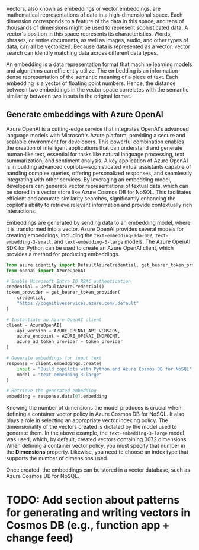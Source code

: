 Vectors, also known as embeddings or vector embeddings, are mathematical representations of data in a high-dimensional space. Each dimension corresponds to a feature of the data in this space, and tens of thousands of dimensions might be used to represent sophisticated data. A vector's position in this space represents its characteristics. Words, phrases, or entire documents, as well as images, audio, and other types of data, can all be vectorized. Because data is represented as a vector, vector search can identify matching data across different data types.

An embedding is a data representation format that machine learning models and algorithms can efficiently utilize. The embedding is an information-dense representation of the semantic meaning of a piece of text. Each embedding is a vector of floating point numbers. Hence, the distance between two embeddings in the vector space correlates with the semantic similarity between two inputs in the original format.

## Generate embeddings with Azure OpenAI

Azure OpenAI is a cutting-edge service that integrates OpenAI's advanced language models with Microsoft's Azure platform, providing a secure and scalable environment for developers. This powerful combination enables the creation of intelligent applications that can understand and generate human-like text, essential for tasks like natural language processing, text summarization, and sentiment analysis. A key application of Azure OpenAI is in building advanced copilots—sophisticated virtual assistants capable of handling complex queries, offering personalized responses, and seamlessly integrating with other services. By leveraging an embedding model, developers can generate vector representations of textual data, which can be stored in a vector store like Azure Cosmos DB for NoSQL. This facilitates efficient and accurate similarity searches, significantly enhancing the copilot's ability to retrieve relevant information and provide contextually rich interactions.

Embeddings are generated by sending data to an embedding model, where it is transformed into a vector. Azure OpenAI provides several models for creating embeddings, including the `text-embedding-ada-002`, `text-embedding-3-small`, and `text-embedding-3-large` models. The Azure OpenAI SDK for Python can be used to create an Azure OpenAI client, which provides a method for producing embeddings.

```python
from azure.identity import DefaultAzureCredential, get_bearer_token_provider
from openai import AzureOpenAI

# Enable Microsoft Entra ID RBAC authentication
credential = DefaultAzureCredential()
token_provider = get_bearer_token_provider(
    credential,
    "https://cognitiveservices.azure.com/.default"
)

# Instantiate an Azure OpenAI client
client = AzureOpenAI(
    api_version = AZURE_OPENAI_API_VERSION,
    azure_endpoint = AZURE_OPENAI_ENDPOINT,
    azure_ad_token_provider = token_provider
)

# Generate embeddings for input text
response = client.embeddings.create(
    input = "Build copilots with Python and Azure Cosmos DB for NoSQL",
    model = "text-embedding-3-large"
)

# Retrieve the generated embedding
embedding = response.data[0].embedding
```

Knowing the number of dimensions the model produces is crucial when defining a container vector policy in Azure Cosmos DB for NoSQL. It also plays a role in selecting an appropriate vector indexing policy. The dimensionality of the vectors created is dictated by the model used to generate them. In the above example, the `text-embedding-3-large` model was used, which, by default, created vectors containing 3072 dimensions. When defining a container vector policy, you must specify that number in the **Dimensions** property. Likewise, you need to choose an index type that supports the number of dimensions used.

Once created, the embeddings can be stored in a vector database, such as Azure Cosmos DB for NoSQL.

# TODO: Add section about patterns for generating and writing vectors in Cosmos DB (e.g., function app + change feed)